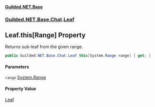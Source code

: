 
#### [Guilded.NET.Base](index 'index')
### [Guilded.NET.Base.Chat](index#Guilded_NET_Base_Chat 'Guilded.NET.Base.Chat').[Leaf](Leaf 'Guilded.NET.Base.Chat.Leaf')
## Leaf.this[Range] Property
Returns sub-leaf from the given range.  
```csharp
public Guilded.NET.Base.Chat.Leaf this[System.Range range] { get; }
```

#### Parameters
<a name='Guilded_NET_Base_Chat_Leaf_this_System_Range__range'></a>
`range` [System.Range](https://docs.microsoft.com/en-us/dotnet/api/System.Range 'System.Range')  
  

#### Property Value
[Leaf](Leaf 'Guilded.NET.Base.Chat.Leaf')
